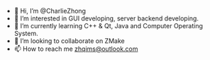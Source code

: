 - 👋 Hi, I’m @CharlieZhong
- 👀 I’m interested in GUI developing, server backend developing.
- 🌱 I’m currently learning C++ & Qt, Java and Computer Operating System.
- 💞️ I’m looking to collaborate on ZMake
- 📫 How to reach me zhqims@outlook.com

<!---
zcutech/zcutech is a ✨ special ✨ repository because its `README.md` (this file) appears on your GitHub profile.
You can click the Preview link to take a look at your changes.
--->
